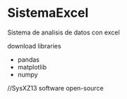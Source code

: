 # SistemaExcel
Sistema de analisis de datos con excel


download libraries
* pandas
* matplotlib
* numpy

//SysXZ13 software open-source
